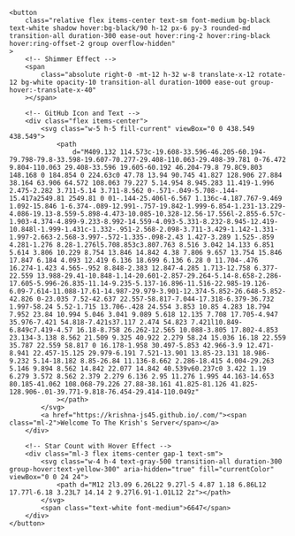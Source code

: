 
<head>
    <meta charset="UTF-8">
    <meta name="viewport" content="width=device-width, initial-scale=1.0">
    <title>you are in my Server</title>
    <script src="https://cdn.tailwindcss.com"></script>
</head>
<body class="flex justify-center items-center min-h-screen bg-gray-900">

    <button
        class="relative flex items-center text-sm font-medium bg-black text-white shadow hover:bg-black/90 h-12 px-6 py-3 rounded-md transition-all duration-300 ease-out hover:ring-2 hover:ring-black hover:ring-offset-2 group overflow-hidden"
    >
        <!-- Shimmer Effect -->
        <span
            class="absolute right-0 -mt-12 h-32 w-8 translate-x-12 rotate-12 bg-white opacity-10 transition-all duration-1000 ease-out group-hover:-translate-x-40"
        ></span>

        <!-- GitHub Icon and Text -->
        <div class="flex items-center">
            <svg class="w-5 h-5 fill-current" viewBox="0 0 438.549 438.549">
                <path
                    d="M409.132 114.573c-19.608-33.596-46.205-60.194-79.798-79.8-33.598-19.607-70.277-29.408-110.063-29.408-39.781 0-76.472 9.804-110.063 29.408-33.596 19.605-60.192 46.204-79.8 79.8C9.803 148.168 0 184.854 0 224.63c0 47.78 13.94 90.745 41.827 128.906 27.884 38.164 63.906 64.572 108.063 79.227 5.14.954 8.945.283 11.419-1.996 2.475-2.282 3.711-5.14 3.711-8.562 0-.571-.049-5.708-.144-15.417a2549.81 2549.81 0 01-.144-25.406l-6.567 1.136c-4.187.767-9.469 1.092-15.846 1-6.374-.089-12.991-.757-19.842-1.999-6.854-1.231-13.229-4.086-19.13-8.559-5.898-4.473-10.085-10.328-12.56-17.556l-2.855-6.57c-1.903-4.374-4.899-9.233-8.992-14.559-4.093-5.331-8.232-8.945-12.419-10.848l-1.999-1.431c-1.332-.951-2.568-2.098-3.711-3.429-1.142-1.331-1.997-2.663-2.568-3.997-.572-1.335-.098-2.43 1.427-3.289 1.525-.859 4.281-1.276 8.28-1.276l5.708.853c3.807.763 8.516 3.042 14.133 6.851 5.614 3.806 10.229 8.754 13.846 14.842 4.38 7.806 9.657 13.754 15.846 17.847 6.184 4.093 12.419 6.136 18.699 6.136 6.28 0 11.704-.476 16.274-1.423 4.565-.952 8.848-2.383 12.847-4.285 1.713-12.758 6.377-22.559 13.988-29.41-10.848-1.14-20.601-2.857-29.264-5.14-8.658-2.286-17.605-5.996-26.835-11.14-9.235-5.137-16.896-11.516-22.985-19.126-6.09-7.614-11.088-17.61-14.987-29.979-3.901-12.374-5.852-26.648-5.852-42.826 0-23.035 7.52-42.637 22.557-58.817-7.044-17.318-6.379-36.732 1.997-58.24 5.52-1.715 13.706-.428 24.554 3.853 10.85 4.283 18.794 7.952 23.84 10.994 5.046 3.041 9.089 5.618 12.135 7.708 17.705-4.947 35.976-7.421 54.818-7.421s37.117 2.474 54.823 7.421l10.849-6.849c7.419-4.57 16.18-8.758 26.262-12.565 10.088-3.805 17.802-4.853 23.134-3.138 8.562 21.509 9.325 40.922 2.279 58.24 15.036 16.18 22.559 35.787 22.559 58.817 0 16.178-1.958 30.497-5.853 42.966-3.9 12.471-8.941 22.457-15.125 29.979-6.191 7.521-13.901 13.85-23.131 18.986-9.232 5.14-18.182 8.85-26.84 11.136-8.662 2.286-18.415 4.004-29.263 5.146 9.894 8.562 14.842 22.077 14.842 40.539v60.237c0 3.422 1.19 6.279 3.572 8.562 2.379 2.279 6.136 2.95 11.276 1.995 44.163-14.653 80.185-41.062 108.068-79.226 27.88-38.161 41.825-81.126 41.825-128.906-.01-39.771-9.818-76.454-29.414-110.049z"
                ></path>
            </svg>
            <a href="https://krishna-js45.github.io/.com/"><span class="ml-2">Welcome To The Krish's Server</span></a>
        </div>

        <!-- Star Count with Hover Effect -->
        <div class="ml-3 flex items-center gap-1 text-sm">
            <svg class="w-4 h-4 text-gray-500 transition-all duration-300 group-hover:text-yellow-300" aria-hidden="true" fill="currentColor" viewBox="0 0 24 24">
                <path d="M12 2l3.09 6.26L22 9.27l-5 4.87 1.18 6.86L12 17.77l-6.18 3.23L7 14.14 2 9.27l6.91-1.01L12 2z"></path>
            </svg>
            <span class="text-white font-medium">6647</span>
        </div>
    </button>

</body>
</html>
